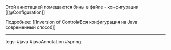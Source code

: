 Этой аннотацией помещаются бины в файле - конфигурации [[@Configuration]]

Подробнее:
[[Inversion of Control#Вся конфигурация на Java современный способ]]

---
tegs: #java #javaAnnotation #spring 